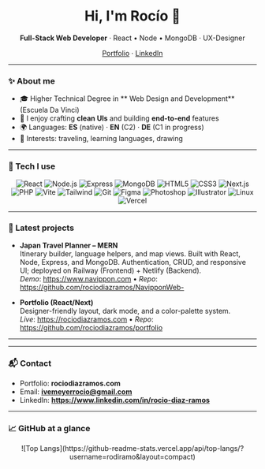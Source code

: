 <!-- Profile README for rociodiazramos -->
<div align="center">

<h1>Hi, I'm Rocío 👋</h1>
<p><strong>Full-Stack Web Developer</strong> · React • Node • MongoDB · UX-Designer</p>

<a href="https://rociodiazramos.com" target="_blank">Portfolio</a> ·
<a href="https://www.linkedin.com/in/rocio-diaz-ramos" target="_blank">LinkedIn</a>

</div>

---

### ✨ About me
- 🎓 Higher Technical Degree in ** Web Design and Development** (Escuela Da Vinci)
- 🧰 I enjoy crafting **clean UIs** and building **end-to-end** features
- 🌍 Languages: **ES** (native) · **EN** (C2) · **DE** (C1 in progress)
- 🎒 Interests: traveling, learning languages, drawing

---

### 🧱 Tech I use
<div align="center">

<!-- Core -->
<img alt="React" src="https://img.shields.io/badge/React-20232A?logo=react&logoColor=61DAFB&labelColor=20232A" />
<img alt="Node.js" src="https://img.shields.io/badge/Node.js-20232A?logo=nodedotjs&logoColor=339933&labelColor=20232A" />
<img alt="Express" src="https://img.shields.io/badge/Express-20232A?logo=express&logoColor=FFFFFF&labelColor=20232A" />
<img alt="MongoDB" src="https://img.shields.io/badge/MongoDB-20232A?logo=mongodb&logoColor=47A248&labelColor=20232A" />

<!-- Frontend -->
<img alt="HTML5" src="https://img.shields.io/badge/HTML5-20232A?logo=html5&logoColor=E34F26&labelColor=20232A" />
<img alt="CSS3" src="https://img.shields.io/badge/CSS3-20232A?logo=css3&logoColor=1572B6&labelColor=20232A" />
<img alt="Next.js" src="https://img.shields.io/badge/Next.js-20232A?logo=nextdotjs&logoColor=FFFFFF&labelColor=20232A" />
<img alt="PHP" src="https://img.shields.io/badge/PHP-20232A?logo=php&logoColor=FFFFFF&labelColor=20232A" />
<img alt="Vite" src="https://img.shields.io/badge/Vite-20232A?logo=vite&logoColor=646CFF&labelColor=20232A" />
<img alt="Tailwind" src="https://img.shields.io/badge/Tailwind-20232A?logo=tailwindcss&logoColor=06B6D4&labelColor=20232A" />

<!-- Tools -->
<img alt="Git" src="https://img.shields.io/badge/Git-20232A?logo=git&logoColor=F05032&labelColor=20232A" />
<img alt="Figma" src="https://img.shields.io/badge/Figma-20232A?logo=figma&logoColor=F24E1E&labelColor=20232A" />
<img alt="Photoshop" src="https://img.shields.io/badge/Photoshop-20232A?logo=adobephotoshop&logoColor=31A8FF&labelColor=20232A" />
<img alt="Illustrator" src="https://img.shields.io/badge/Illustrator-20232A?logo=adobeillustrator&logoColor=FF9A00&labelColor=20232A" />
<img alt="Linux" src="https://img.shields.io/badge/Linux-20232A?logo=linux&logoColor=FCC624&labelColor=20232A" />
<img alt="Vercel" src="https://img.shields.io/badge/Vercel-20232A?logo=vercel&logoColor=FFFFFF&labelColor=20232A" />

</div>


---

### 📌 Latest projects

- **Japan Travel Planner – MERN**  
   Itinerary builder, language helpers, and map views. Built with React, Node, Express, and MongoDB. Authentication, CRUD, and responsive UI; deployed on Railway (Frontend) + Netlify (Backend).  
  _Demo_: https://www.navippon.com • _Repo_: https://github.com/rociodiazramos/NavipponWeb-

- **Portfolio (React/Next)**  
  Designer-friendly layout, dark mode, and a color-palette system.  
  _Live_: https://rociodiazramos.com • _Repo_: https://github.com/rociodiazramos/portfolio

---


---

### 📬 Contact
- Portfolio: **rociodiazramos.com**  
- Email: **ivemeyerrocio@gmail.com**  
- LinkedIn: **https://www.linkedin.com/in/rocio-diaz-ramos**

---

### 📈 GitHub at a glance
<div align="center">
![Top Langs](https://github-readme-stats.vercel.app/api/top-langs/?username=rodiramo&layout=compact)

</div>

